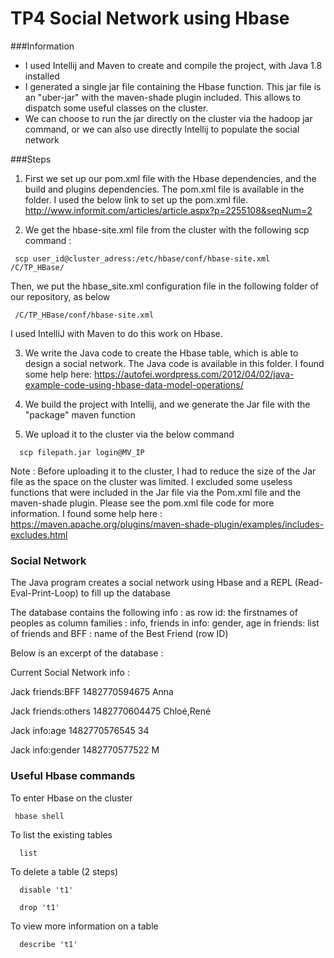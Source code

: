 # TP4 Social Network using Hbase

###Information

* I used Intellij and Maven to create and compile the project, with Java 1.8 installed
* I generated a single jar file containing the Hbase function. This jar file is an "uber-jar" with the maven-shade plugin included. This allows to dispatch some useful classes on the cluster.
* We can choose to run the jar directly on the cluster via the hadoop jar command, or we can also use directly Intellij to populate the social network

###Steps

1) First we set up our pom.xml file with the Hbase dependencies, and the build and plugins dependencies. The pom.xml file is available in the folder. I used the below link to set up the pom.xml file. 
http://www.informit.com/articles/article.aspx?p=2255108&seqNum=2

2) We get the hbase-site.xml file from the cluster with the following scp command :
<pre><code> scp user_id@cluster_adress:/etc/hbase/conf/hbase-site.xml /C/TP_HBase/</code></pre>

Then, we put the hbase_site.xml configuration file in the following folder of our repository, as below
<pre><code> /C/TP_HBase/conf/hbase-site.xml </code></pre>
I used IntelliJ with Maven to do this work on Hbase.

3) We write the Java code to create the Hbase table, which is able to design a social network. The Java code is available in this folder.
I found some help here:
https://autofei.wordpress.com/2012/04/02/java-example-code-using-hbase-data-model-operations/

4) We build the project with Intellij, and we generate the Jar file with the "package" maven function

5) We upload it to the cluster via the below command 
<pre><code>  scp filepath.jar login@MV_IP </code></pre>

Note : Before uploading it to the cluster, I had to reduce the size of the Jar file as the space on the cluster was limited. I excluded some useless functions that were included in the Jar file via the Pom.xml file and the maven-shade plugin. Please see the pom.xml file code for more information. I found some help here : 
https://maven.apache.org/plugins/maven-shade-plugin/examples/includes-excludes.html

### Social Network

The Java program creates a social network using Hbase and a REPL (Read-Eval-Print-Loop) to fill up the database

The database contains the following info :
as row id: the firstnames of peoples
as column families : info, friends
in info: gender, age
in friends: list of friends and BFF : name of the Best Friend (row ID)

Below is an excerpt of the database : 

Current Social Network info :

Jack friends:BFF 1482770594675 Anna

Jack friends:others 1482770604475 Chloé,René

Jack info:age 1482770576545 34

Jack info:gender 1482770577522 M


### Useful Hbase commands

To enter Hbase on the cluster
<pre><code> hbase shell </code></pre>

To list the existing tables
<pre><code>  list </code></pre>

To delete a table (2 steps)
<pre><code>  disable 't1' </code></pre>
<pre><code>  drop 't1' </code></pre>

To view more information on a table
<pre><code>  describe 't1' </code></pre>









